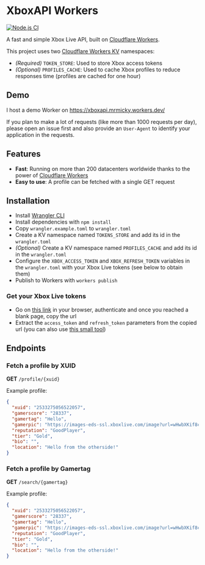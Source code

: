 # XboxAPI Workers
[![Node.js CI](https://github.com/MrMicky-FR/XboxAPI-Workers/actions/workflows/tests.yml/badge.svg)](https://github.com/MrMicky-FR/XboxAPI-Workers/actions/workflows/tests.yml)

A fast and simple Xbox Live API, built on [Cloudflare Workers](https://workers.cloudflare.com/).

This project uses two [Cloudflare Workers KV](https://www.cloudflare.com/products/workers-kv/) namespaces:
* _(Required)_ `TOKEN_STORE`: Used to store Xbox access tokens
* _(Optional)_ `PROFILES_CACHE`: Used to cache Xbox profiles to reduce responses time (profiles are cached for one hour)

## Demo
I host a demo Worker on https://xboxapi.mrmicky.workers.dev/

If you plan to make a lot of requests (like more than 1000 requests per day), please open an issue first and also provide an `User-Agent` to identify your application in the requests.

## Features
* **Fast**: Running on more than 200 datacenters worldwide thanks to the power of [Cloudflare Workers](https://workers.cloudflare.com/)
* **Easy to use**: A profile can be fetched with a single GET request

## Installation
* Install [Wrangler CLI](https://developers.cloudflare.com/workers/cli-wrangler/install-update)
* Install dependencies with `npm install`
* Copy `wrangler.example.toml` to `wrangler.toml`
* Create a KV namespace named `TOKENS_STORE` and add its id in the `wrangler.toml`
* _(Optional)_ Create a KV namespace named `PROFILES_CACHE` and add its id in the `wrangler.toml`
* Configure the `XBOX_ACCESS_TOKEN` and `XBOX_REFRESH_TOKEN` variables in the `wrangler.toml` with your Xbox Live tokens (see below to obtain them)
* Publish to Workers with `workers publish`

### Get your Xbox Live tokens
* Go on [this link](https://login.live.com/oauth20_authorize.srf?display=touch&scope=service%3A%3Auser.auth.xboxlive.com%3A%3AMBI_SSL&redirect_uri=https%3A%2F%2Flogin.live.com%2Foauth20_desktop.srf&locale=en&response_type=token&client_id=0000000048093EE3) in your browser, authenticate and once you reached a blank page, copy the url
* Extract the `access_token` and `refresh_token` parameters from the copied url (you can also use [this small tool](https://jsfiddle.net/vc361wha/))

## Endpoints

### Fetch a profile by XUID

**GET** `/profile/{xuid}`

Example profile:
```json
{
  "xuid": "2533275056522057",
  "gamerscore": "28337",
  "gamertag": "Hello",
  "gamerpic": "https://images-eds-ssl.xboxlive.com/image?url=wHwbXKif8cus8csoZ03RW8ke8ralOdP9BGd4wzwl0MJ9z6QzuGwZjtvbE7sSsMVWdbcqfkxoWP60BSmwjdrqjdnbtjpTZg2sgv2Zu6A4iNhBj4V1ePvsMGSKEhUsgp5yZqOg.wtIFgQcnAf.8lY8BoeFGho.yDFWyybpENa_9L0-",
  "reputation": "GoodPlayer",
  "tier": "Gold",
  "bio": "",
  "location": "Hello from the otherside!"
}
```

### Fetch a profile by Gamertag

**GET** `/search/{gamertag}`

Example profile:
```json
{
  "xuid": "2533275056522057",
  "gamerscore": "28337",
  "gamertag": "Hello",
  "gamerpic": "https://images-eds-ssl.xboxlive.com/image?url=wHwbXKif8cus8csoZ03RW8ke8ralOdP9BGd4wzwl0MJ9z6QzuGwZjtvbE7sSsMVWdbcqfkxoWP60BSmwjdrqjdnbtjpTZg2sgv2Zu6A4iNhBj4V1ePvsMGSKEhUsgp5yZqOg.wtIFgQcnAf.8lY8BoeFGho.yDFWyybpENa_9L0-",
  "reputation": "GoodPlayer",
  "tier": "Gold",
  "bio": "",
  "location": "Hello from the otherside!"
}
```
